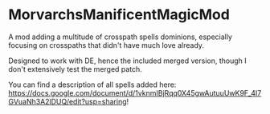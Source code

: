 # MorvarchsManificentMagicMod

A mod adding a multitude of crosspath spells dominions, especially focusing on crosspaths that didn't have much love already.

Designed to work with DE, hence the included merged version, though I don't extensively test the merged patch.

You can find a description of all spells added here: https://docs.google.com/document/d/1vknmIBjRqq0X45gwAutuuUwK9F_4I7GVuaNh3A2lDUQ/edit?usp=sharing!